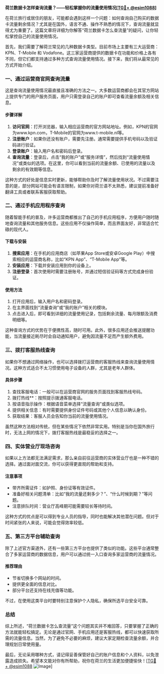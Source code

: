 **荷兰数据卡怎样查询流量？——轻松掌握你的流量使用情况[[TG💪+ @esim1088](https://t.me/s/esim1088)]**

在荷兰旅行或居住的朋友，可能都会遇到这样一个问题：如何查询自己购买的数据卡流量剩余情况？尤其是在国外，语言不通、操作不熟悉的情况下，查询流量就显得尤为重要了。这篇文章将详细为你解答“荷兰数据卡怎么查流量”的疑问，让你轻松掌控自己的流量使用情况。

首先，我们需要了解荷兰常见的几种数据卡类型。目前市场上主要有三大运营商：KPN、T-Mobile 和 Vodafone。这三家运营商提供的数据卡在功能和价格上各有不同，但它们都支持通过多种方式查询流量使用情况。接下来，我们将从最常见的方式开始介绍。

### **一、通过运营商官网查询流量**
这是查询流量使用情况最直接且准确的方法之一。大多数运营商都会在其官方网站上提供专门的用户服务页面，用户只需登录自己的账户即可查看流量余额及相关信息。

#### **步骤详解**
1. **访问官网**：打开浏览器，输入相应运营商的官方网站地址。例如，KPN的官网为www.kpn.com，T-Mobile的官网为www.t-mobile.nl等。
2. **注册账户**：如果你还没有账户，需要先注册。通常需要提供手机号码以及验证码进行验证。
3. **登录账户**：输入用户名和密码后登录。
4. **查询流量**：登录后，点击“我的账户”或“服务详情”，然后找到“流量使用情况”或类似的选项。在这里，你可以看到当前的流量余额、已使用的流量以及剩余的有效期等信息。

这种方式的好处是信息实时更新，能够帮助你及时了解流量使用状况。不过需要注意的是，部分网站可能会有语言限制，如果你对荷兰语不太熟悉，建议提前准备好翻译工具或者联系客服获取帮助。

### **二、通过手机应用程序查询**
随着智能手机的普及，许多运营商都推出了自己的手机应用程序，方便用户随时随地查询流量和其他服务信息。这些应用不仅操作简单，而且界面友好，非常适合忙碌的现代人。

#### **下载与安装**
1. **搜索应用**：在手机的应用商店（如苹果App Store或安卓Google Play）中搜索相应的运营商名称，比如“KPN App”、“T-Mobile App”等。
2. **安装应用**：下载并安装应用到你的设备上。
3. **注册登录**：首次使用时需要注册账号，并通过短信验证码等方式完成身份验证。

#### **使用方法**
1. 打开应用后，输入用户名和密码登录。
2. 在主界面找到“流量查询”或“我的账户”相关的模块。
3. 点击进入后，即可看到详细的流量使用记录，包括剩余流量、每月限额及消费明细等。

这种查询方式的优势在于便携性高，随时可用。此外，很多应用还会推送提醒功能，当流量接近耗尽时会自动通知用户，避免因流量不足而产生额外费用。

### **三、拨打客服热线查询**
如果你不想通过网络操作，也可以选择拨打运营商的客服热线来查询流量使用情况。这种方式适合不太习惯使用电子设备的人群，尤其是老年人群体。

#### **具体步骤**
1. 查找客服电话：一般可以在运营商官网的服务页面找到客服热线号码。
2. 拨打热线**：按照提示拨通客服电话。
3. 按语音指示操作：根据语音菜单选择“流量查询”或类似选项。
4. 提供相关信息：有时需要提供身份证件号码或其他个人信息以确认身份。
5. 获取结果：客服人员会告知你当前的流量使用情况。

虽然这种方法相对传统，但在某些情况下依然非常实用。特别是当你在国外旅行时，无法上网的情况下，拨打客服热线是最稳妥的选择之一。

### **四、实体营业厅现场咨询**
如果以上方法都无法满足需求，那么亲自前往运营商的实体营业厅也是一种不错的选择。通过面对面交流，你可以获得更直观的帮助和支持。

#### **注意事项**
- 带齐所需证件：如护照、身份证等有效证件。
- 准备好相关问题清单：比如“我的流量还剩多少？”、“什么时候到期？”等问题。
- 注意排队时间：营业厅高峰期可能需要较长等待时间。

这种方式的优点是可以得到专业人员的指导，同时也能解决其他潜在问题。但对于时间紧张的人来说，可能会觉得效率较低。

### **五、第三方平台辅助查询**
除了上述官方渠道外，还有一些第三方平台也提供了类似的功能。这些平台通常整合了多家运营商的数据信息，用户可以通过统一入口查询多家运营商的流量情况。

#### **推荐理由**
- 节省切换多个网站的时间。
- 提供更全面的信息对比。
- 部分平台还支持在线充值等功能。

不过，在使用这类平台时要特别注意保护个人隐私，确保所选平台安全可靠。

### **总结**
综上所述，“荷兰数据卡怎么查流量”这个问题其实并不难回答，只要掌握了正确的方法就能轻松搞定。无论是通过官网、手机应用还是客服热线，都可以快速获取所需的流量信息。当然，为了避免不必要的麻烦，建议大家定期检查流量余额，并合理规划日常使用量。

最后，无论采用哪种方式，请记得妥善保管好自己的账户信息和个人资料，以免泄露造成损失。希望本文能对你有所帮助，祝你在荷兰的生活更加便捷愉快！[[TG💪+ @esim1088](https://t.me/s/esim1088) ![Image](https://i.postimg.cc/4NQfJmqS/Snipaste-2025-05-13-00-14-12.png)]